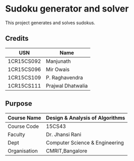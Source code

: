 # Sudoku generator and solver
This project generates and solves sudokus.

## Credits
|USN       |Name             |
|----------|-----------------|
|1CR15CS092|Manjunath        |
|1CR15CS096|Mir Owais        |
|1CR15CS109|P. Raghavendra   |
|1CR15CS111|Prajwal Dhatwalia|

## Purpose
|Course Name |Design & Analysis of Algorithms|
|------------|-------------------------------|
|Course Code |15CS43                         |
|Faculty     |Dr. Jhansi Rani                |
|Dept        |Computer Science & Engineering |
|Organisation|CMRIT,Bangalore                |